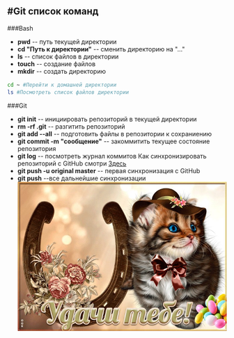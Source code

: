 #Git список команд
----
###Bash
* **pwd** -- путь текущей директории
* **сd "Путь к директории"** -- сменить директорию на "..."
* **ls** -- список файлов в директории
* **touch** -- создание файлов
* **mkdir** -- создать директорию
```bash
cd ~ #Перейти к домашней директории
ls #Посмотреть список файлов директории
```
###Git
* **git init** -- инициировать репозиторий в текущей директории
* **rm -rf .git** -- разгитить репозиторий
* **git add --all** -- подготовить файлы в репозитории к сохраниению
* **git commit -m "сообщение"** -- закоммитить текущее состояние репозитория
* **git log** -- посмотреть журнал коммитов
Как синхронизировать репозиторий с GitHub смотри [Здесь](https://practicum.yandex.ru/profile/git-basics/)
* **git push -u original master** -- первая синхронизация с GitHub
* **git push** --все дальнейшие синхронизации
![Удачи](pic.jpg)